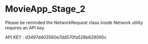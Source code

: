 # MovieApp_Stage_2

Please be reminded the NetworkRequest class inside Network utility requires an API key.

API KEY : d3497d403560e7dd570fa528b629095c

